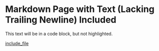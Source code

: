 # Markdown Page with Text (Lacking Trailing Newline) Included

This text will be in a code block, but not highlighted.

[include_file](../include/text_no_newline.txt)
